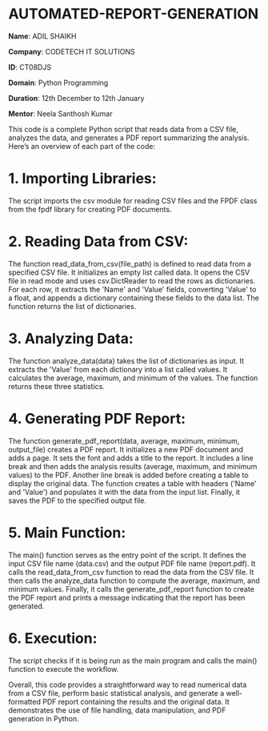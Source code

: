 # AUTOMATED-REPORT-GENERATION

**Name**: ADIL SHAIKH

**Company**: CODETECH IT SOLUTIONS

**ID**: CT08DJS

**Domain**: Python Programming

**Duration**: 12th December to 12th January

**Mentor**: Neela Santhosh Kumar


This code is a complete Python script that reads data from a CSV file, analyzes the data, and generates a PDF report summarizing the analysis.
Here’s an overview of each part of the code:

# 1. Importing Libraries:

The script imports the csv module for reading CSV files and the FPDF class from the fpdf library for creating PDF documents.

# 2. Reading Data from CSV:

The function read_data_from_csv(file_path) is defined to read data from a specified CSV file.
It initializes an empty list called data.
It opens the CSV file in read mode and uses csv.DictReader to read the rows as dictionaries.
For each row, it extracts the 'Name' and 'Value' fields, converting 'Value' to a float, and appends a dictionary containing these fields to the data list.
The function returns the list of dictionaries.

# 3. Analyzing Data:

The function analyze_data(data) takes the list of dictionaries as input.
It extracts the 'Value' from each dictionary into a list called values.
It calculates the average, maximum, and minimum of the values.
The function returns these three statistics.

# 4. Generating PDF Report:

The function generate_pdf_report(data, average, maximum, minimum, output_file) creates a PDF report.
It initializes a new PDF document and adds a page.
It sets the font and adds a title to the report.
It includes a line break and then adds the analysis results (average, maximum, and minimum values) to the PDF.
Another line break is added before creating a table to display the original data.
The function creates a table with headers ('Name' and 'Value') and populates it with the data from the input list.
Finally, it saves the PDF to the specified output file.

# 5. Main Function:

The main() function serves as the entry point of the script.
It defines the input CSV file name (data.csv) and the output PDF file name (report.pdf).
It calls the read_data_from_csv function to read the data from the CSV file.
It then calls the analyze_data function to compute the average, maximum, and minimum values.
Finally, it calls the generate_pdf_report function to create the PDF report and prints a message indicating that the report has been generated.

# 6. Execution:

The script checks if it is being run as the main program and calls the main() function to execute the workflow.

Overall, this code provides a straightforward way to read numerical data from a CSV file, perform basic statistical analysis, and generate a well-formatted PDF report containing the results and the original data.
It demonstrates the use of file handling, data manipulation, and PDF generation in Python.
